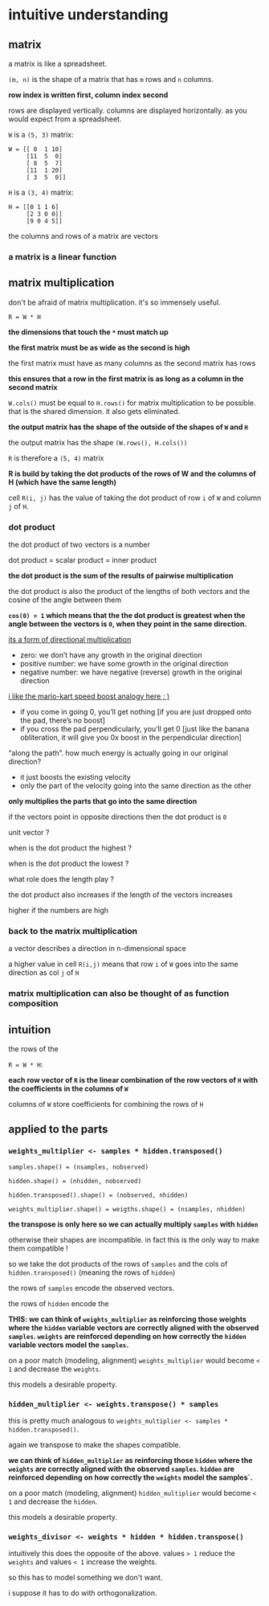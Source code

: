 # intuitive understanding

## matrix

a matrix is like a spreadsheet.

`(m, n)` is the shape of a matrix that has `m` rows and `n` columns.

**row index is written first, column index second**

rows are displayed vertically.
columns are displayed horizontally.
as you would expect from a spreadsheet.

`W` is a `(5, 3)` matrix:
```
W = [[ 0  1 10]
     [11  5  0]
     [ 8  5  7]
     [11  1 20]
     [ 3  5  0]]
```

`H` is a `(3, 4)` matrix:
```
H = [[0 1 1 6]
     [2 3 0 0]]
     [9 0 4 5]]
```

the columns and rows of a matrix are vectors

### a matrix is a linear function

## matrix multiplication

don't be afraid of matrix multiplication. it's so immensely useful.

```
R = W * H
```

**the dimensions that touch the `*` must match up**

**the first matrix must be as wide as the second is high**

the first matrix must have as many columns as the second matrix has rows

**this ensures that a row in the first matrix is as long as a column in the second matrix**

`W.cols()` must be equal to `H.rows()` for matrix multiplication to be possible.
that is the shared dimension. it also gets eliminated.

**the output matrix has the shape of the outside of the shapes of `W` and `H`**

the output matrix has the shape `(W.rows(), H.cols())`

`R` is therefore a `(5, 4)` matrix

**R is build by taking the dot products of the rows of W and the columns of H (which have the same length)**

cell `R(i, j)` has the value of taking the dot product of row `i` of `W` and column `j` of `H`.

### dot product

the dot product of two vectors is a number

dot product = scalar product = inner product

**the dot product is the sum of the results of pairwise multiplication**

the dot product is also the product of the lengths of both vectors and the cosine of the angle between them

**`cos(0) = 1` which means that the the dot product is greatest when the angle between the vectors is `0`,
when they point in the same direction.**

[its a form of directional multiplication](http://betterexplained.com/articles/vector-calculus-understanding-the-dot-product/)

- zero: we don’t have any growth in the original direction
- positive number: we have some growth in the original direction
- negative number: we have negative (reverse) growth in the original direction

[i like the mario-kart speed boost analogy here ; )](http://betterexplained.com/articles/vector-calculus-understanding-the-dot-product/)

- if you come in going 0, you’ll get nothing [if you are just dropped onto the pad, there’s no boost]
- if you cross the pad perpendicularly, you’ll get 0 [just like the banana obliteration, it will give you 0x boost in the perpendicular direction]

“along the path”. how much energy is actually going in our original direction?

- it just boosts the existing velocity
- only the part of the velocity going into the same direction as the other

**only multiplies the parts that go into the same direction**

if the vectors point in opposite directions then the dot product is `0`

unit vector ?

when is the dot product the highest ?

when is the dot product the lowest ?

what role does the length play ?

the dot product also increases if the length of the vectors increases

higher if the numbers are high

### back to the matrix multiplication

a vector describes a direction in n-dimensional space

a higher value in cell `R(i,j)` means that row `i` of `W` goes into the same direction as col `j` of `H`

### matrix multiplication can also be thought of as function composition

## intuition

the rows of the 



`R = W * H`:

**each row vector of `R` is the linear combination of the row vectors of `H` with the coefficients in the columns of `W`**

columns of `W` store coefficients for combining the rows of `H`


## applied to the parts

### `weights_multiplier <- samples * hidden.transposed()`

`samples.shape() = (nsamples, nobserved)`

`hidden.shape() = (nhidden, nobserved)`

`hidden.transposed().shape() = (nobserved, nhidden)`

`weights_multiplier.shape() = weigths.shape() = (nsamples, nhidden)`

**the transpose is only here so we can actually multiply `samples` with `hidden`**

otherwise their shapes are incompatible.
in fact this is the only way to make them compatible !

so we take the dot products of the rows of `samples`
and the cols of `hidden.transposed()` (meaning the rows of `hidden`)

the rows of `samples` encode the observed vectors.

the rows of `hidden` encode the 

**THIS: we can think of `weights_multiplier` as reinforcing those weights where the `hidden` variable
vectors are correctly aligned with the observed `samples`.
`weights` are reinforced depending on how correctly the `hidden` variable vectors model the `samples`.**

on a poor match (modeling, alignment) `weights_multiplier` would become `< 1` and decrease
the `weights`.

this models a desirable property.

### `hidden_multiplier <- weights.transpose() * samples`

this is pretty much analogous to `weights_multiplier <- samples * hidden.transposed()`.

again we transpose to make the shapes compatible.

**we can think of `hidden_multiplier` as reinforcing those `hidden` where the `weights`
are correctly aligned with the observed `samples`.
`hidden` are reinforced depending on how correctly the `weights` model the samples`.**

on a poor match (modeling, alignment) `hidden_multiplier` would become `< 1` and decrease
the `hidden`.

this models a desirable property.

### `weights_divisor <- weights * hidden * hidden.transpose()`

intuitively this does the opposite of the above.
values `> 1` reduce the `weights` and values `< 1` increase the weights.

so this has to model something we don't want.

i suppose it has to do with orthogonalization.
